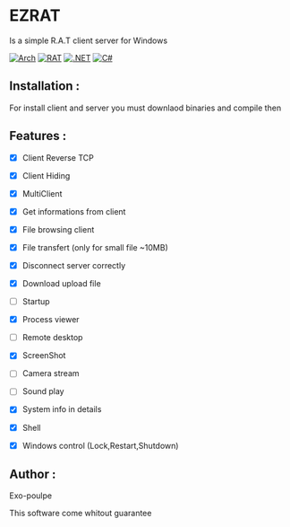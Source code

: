 # EZRAT

Is a simple R.A.T client server for Windows

[![Arch](https://img.shields.io/badge/-Arch%20:%20x86-red?&style=flat-square)](https://google.com)
[![RAT](https://img.shields.io/badge/-RAT-black?&style=flat-square)](https://google.com)
[![.NET](https://img.shields.io/badge/-.NET%204.0-purple?&style=flat-square)](https://google.com)
[![C#](https://img.shields.io/badge/-C%23-green?&style=flat-square)](https://google.com)

## Installation :
For install client and server you must downlaod binaries and compile then

## Features :
- [x] Client Reverse TCP
- [x] Client Hiding
- [x] MultiClient
- [x] Get informations from client
- [x] File browsing client
- [x] File transfert (only for small file ~10MB)
- [x] Disconnect server correctly
- [x] Download upload file
- [ ] Startup
- [x] Process viewer
- [ ] Remote desktop
- [x] ScreenShot
- [ ] Camera stream
- [ ] Sound play
- [x] System info in details
- [x] Shell
- [x] Windows control (Lock,Restart,Shutdown)


## Author :
Exo-poulpe

This software come whitout guarantee